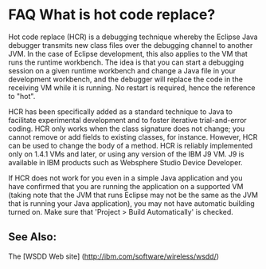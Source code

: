 FAQ What is hot code replace?
=============================

Hot code replace (HCR) is a debugging technique whereby the Eclipse Java debugger transmits new class files over the debugging channel to another JVM. In the case of Eclipse development, this also applies to the VM that runs the runtime workbench. The idea is that you can start a debugging session on a given runtime workbench and change a Java file in your development workbench, and the debugger will replace the code in the receiving VM while it is running. No restart is required, hence the reference to "hot".

HCR has been specifically added as a standard technique to Java to facilitate experimental development and to foster iterative trial-and-error coding. HCR only works when the class signature does not change; you cannot remove or add fields to existing classes, for instance. However, HCR can be used to change the body of a method. HCR is reliably implemented only on 1.4.1 VMs and later, or using any version of the IBM J9 VM. J9 is available in IBM products such as Websphere Studio Device Developer.

If HCR does not work for you even in a simple Java application and you have confirmed that you are running the application on a supported VM (taking note that the JVM that runs Eclipse may not be the same as the JVM that is running your Java application), you may not have automatic building turned on. Make sure that 'Project > Build Automatically' is checked.

See Also:
---------

The  [WSDD Web site] (http://ibm.com/software/wireless/wsdd/)

